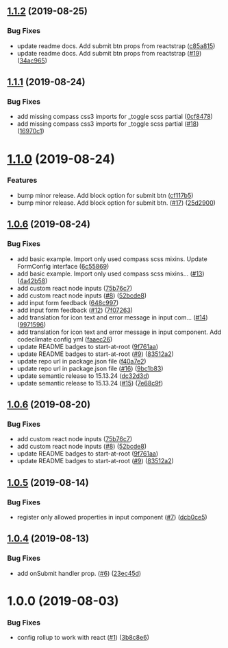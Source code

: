 ## [1.1.2](https://github.com/start-at-root/react-breeze-form/compare/v1.1.1...v1.1.2) (2019-08-25)


### Bug Fixes

* update readme docs. Add submit btn props from reactstrap ([c85a815](https://github.com/start-at-root/react-breeze-form/commit/c85a815))
* update readme docs. Add submit btn props from reactstrap ([#19](https://github.com/start-at-root/react-breeze-form/issues/19)) ([34ac965](https://github.com/start-at-root/react-breeze-form/commit/34ac965))

## [1.1.1](https://github.com/start-at-root/react-breeze-form/compare/v1.1.0...v1.1.1) (2019-08-24)


### Bug Fixes

* add missing compass css3 imports for _toggle scss partial ([0cf8478](https://github.com/start-at-root/react-breeze-form/commit/0cf8478))
* add missing compass css3 imports for _toggle scss partial ([#18](https://github.com/start-at-root/react-breeze-form/issues/18)) ([16970c1](https://github.com/start-at-root/react-breeze-form/commit/16970c1))

# [1.1.0](https://github.com/start-at-root/react-breeze-form/compare/v1.0.6...v1.1.0) (2019-08-24)


### Features

* bump minor release. Add block option for submit btn ([cf117b5](https://github.com/start-at-root/react-breeze-form/commit/cf117b5))
* bump minor release. Add block option for submit btn. ([#17](https://github.com/start-at-root/react-breeze-form/issues/17)) ([25d2900](https://github.com/start-at-root/react-breeze-form/commit/25d2900))

## [1.0.6](https://github.com/start-at-root/react-breeze-form/compare/v1.0.5...v1.0.6) (2019-08-24)


### Bug Fixes

* add basic example. Import only used compass scss mixins. Update FormConfig interface ([6c55869](https://github.com/start-at-root/react-breeze-form/commit/6c55869))
* add basic example. Import only used compass scss mixins... ([#13](https://github.com/start-at-root/react-breeze-form/issues/13)) ([4a42b58](https://github.com/start-at-root/react-breeze-form/commit/4a42b58))
* add custom react node inputs ([75b76c7](https://github.com/start-at-root/react-breeze-form/commit/75b76c7))
* add custom react node inputs ([#8](https://github.com/start-at-root/react-breeze-form/issues/8)) ([52bcde8](https://github.com/start-at-root/react-breeze-form/commit/52bcde8))
* add input form feedback ([648c997](https://github.com/start-at-root/react-breeze-form/commit/648c997))
* add input form feedback ([#12](https://github.com/start-at-root/react-breeze-form/issues/12)) ([7f07263](https://github.com/start-at-root/react-breeze-form/commit/7f07263))
* add translation for icon text and error message in input com… ([#14](https://github.com/start-at-root/react-breeze-form/issues/14)) ([9971596](https://github.com/start-at-root/react-breeze-form/commit/9971596))
* add translation for icon text and error message in input component. Add codeclimate config yml ([faaec26](https://github.com/start-at-root/react-breeze-form/commit/faaec26))
* update README badges to start-at-root ([9f761aa](https://github.com/start-at-root/react-breeze-form/commit/9f761aa))
* update README badges to start-at-root ([#9](https://github.com/start-at-root/react-breeze-form/issues/9)) ([83512a2](https://github.com/start-at-root/react-breeze-form/commit/83512a2))
* update repo url in package.json file ([f40a7e2](https://github.com/start-at-root/react-breeze-form/commit/f40a7e2))
* update repo url in package.json file ([#16](https://github.com/start-at-root/react-breeze-form/issues/16)) ([9bc1b83](https://github.com/start-at-root/react-breeze-form/commit/9bc1b83))
* update semantic release to 15.13.24 ([dc32d3d](https://github.com/start-at-root/react-breeze-form/commit/dc32d3d))
* update semantic release to 15.13.24 ([#15](https://github.com/start-at-root/react-breeze-form/issues/15)) ([7e68c9f](https://github.com/start-at-root/react-breeze-form/commit/7e68c9f))

## [1.0.6](https://github.com/jlison/react-breeze-form/compare/v1.0.5...v1.0.6) (2019-08-20)


### Bug Fixes

* add custom react node inputs ([75b76c7](https://github.com/jlison/react-breeze-form/commit/75b76c7))
* add custom react node inputs ([#8](https://github.com/jlison/react-breeze-form/issues/8)) ([52bcde8](https://github.com/jlison/react-breeze-form/commit/52bcde8))
* update README badges to start-at-root ([9f761aa](https://github.com/jlison/react-breeze-form/commit/9f761aa))
* update README badges to start-at-root ([#9](https://github.com/jlison/react-breeze-form/issues/9)) ([83512a2](https://github.com/jlison/react-breeze-form/commit/83512a2))

## [1.0.5](https://github.com/jlison/react-breeze-form/compare/v1.0.4...v1.0.5) (2019-08-14)


### Bug Fixes

* register only allowed properties in input component ([#7](https://github.com/jlison/react-breeze-form/issues/7)) ([dcb0ce5](https://github.com/jlison/react-breeze-form/commit/dcb0ce5))

## [1.0.4](https://github.com/jlison/react-breeze-form/compare/v1.0.3...v1.0.4) (2019-08-13)


### Bug Fixes

* add onSubmit handler prop. ([#6](https://github.com/jlison/react-breeze-form/issues/6)) ([23ec45d](https://github.com/jlison/react-breeze-form/commit/23ec45d))

# 1.0.0 (2019-08-03)

### Bug Fixes

- config rollup to work with react
  ([#1](https://github.com/jlison/react-breeze-form/issues/1))
  ([3b8c8e6](https://github.com/jlison/react-breeze-form/commit/3b8c8e6))
